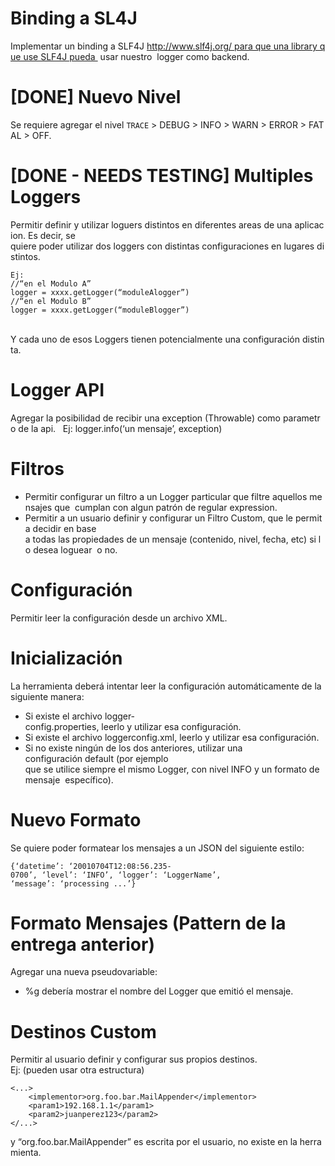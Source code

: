 # Binding a SL4J
Implementar un binding a SLF4J http://www.slf4j.org/ para que una library que use SLF4J pueda 
usar nuestro  logger como backend. 

# [DONE] Nuevo Nivel
Se requiere agregar el nivel ``TRACE`` > DEBUG > INFO > WARN > ERROR > FATAL > OFF. 

# [DONE - NEEDS TESTING] Multiples Loggers
Permitir definir y utilizar loguers distintos en diferentes areas de una aplicacion. Es decir, se 
quiere poder utilizar dos loggers con distintas configuraciones en lugares distintos. 

    Ej: 
    //“en el Modulo A” 
    logger = xxxx.getLogger(“module­A­logger”) 
    //“en el Modulo B” 
    logger = xxxx.getLogger(“module­B­logger”) 
 
Y cada uno de esos Loggers tienen potencialmente una configuración distinta. 

# Logger API
Agregar la posibilidad de recibir una exception (Throwable) como parametro de la api.  
Ej: logger.info(‘un mensaje’, exception) 

# Filtros
- Permitir configurar un filtro a un Logger particular que filtre aquellos mensajes que 
cumplan con algun patrón de regular expression. 
- Permitir a un usuario definir y configurar un Filtro Custom, que le permita decidir en base 
a todas las propiedades de un mensaje (contenido, nivel, fecha, etc) si lo desea loguear 
o no. 

# Configuración
Permitir leer la configuración desde un archivo XML. 

# Inicialización
La herramienta deberá intentar leer la configuración automáticamente de la siguiente manera: 
- Si existe el archivo logger­config.properties, leerlo y utilizar esa configuración. 
- Si existe el archivo logger­config.xml, leerlo y utilizar esa configuración. 
- Si no existe ningún de los dos anteriores, utilizar una configuración default (por ejemplo 
que se utilice siempre el mismo Logger, con nivel INFO y un formato de mensaje 
específico). 

# Nuevo Formato
Se quiere poder formatear los mensajes a un JSON del siguiente estilo: 

    {‘datetime’: ‘2001­07­04T12:08:56.235­0700’, ‘level’: ‘INFO’, ‘logger’: ‘LoggerName’, ‘message’: ‘processing ...’} 

# Formato Mensajes (Pattern de la entrega anterior) 
Agregar una nueva pseudo­variable: 
- %g debería mostrar el nombre del Logger que emitió el mensaje. 

# Destinos Custom
Permitir al usuario definir y configurar sus propios destinos.  
Ej: (pueden usar otra estructura) 

    <...> 
        <implementor>org.foo.bar.MailAppender</implementor> 
        <param1>192.168.1.1</param1> 
        <param2>juan­perez­123</param2> 
    </...> 

y “org.foo.bar.MailAppender” es escrita por el usuario, no existe en la herramienta. 

